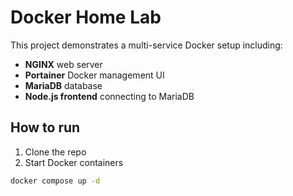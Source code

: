 # Docker Home Lab

This project demonstrates a multi-service Docker setup including:

- **NGINX** web server
- **Portainer** Docker management UI
- **MariaDB** database
- **Node.js frontend** connecting to MariaDB

## How to run

1. Clone the repo
2. Start Docker containers

```bash
docker compose up -d
